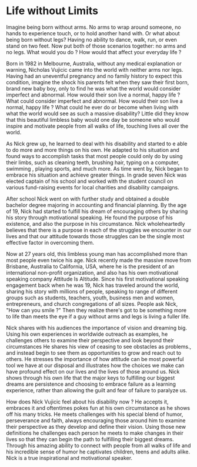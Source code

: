 # Life without Limits

Imagine being born without arms. No arms to wrap around someone, no hands to experience touch, or to hold another hand with. Or what about being born without legs? Having no ability to dance, walk, run, or even stand on two feet. Now put both of those scenarios together: no arms and no legs. What would you do ? How would that affect your everyday life ?

Born in 1982 in Melbourne, Australia, without any medical explanation or warning, Nicholas Vujicic came into the world with neither arms nor legs.  Having had an uneventful pregnancy and no family history to expect this condition, imagine the shock his parents felt when they saw their first born, brand new baby boy, only to find he was what the world would consider imperfect and abnormal. How would their son live a normal, happy life ?What could consider imperfect and abnormal. How would their son live a normal, happy life ? What could he ever do or become when living with what the world would see as such a massive disability? Little did they know that this beautiful limbless baby would one day be someone who would inspire and motivate people from all walks of life, touching lives all over the world.

As Nick grew up, he learned to deal with his disability and started to e able to do more and more things on his own. He adapted to his situation and found ways to accomplish tasks that most people could only do by using their limbs, such as cleaning teeth, brushing hair, typing on a computer, swimming , playing sports, and much more. As time went by, Nick began to embrace his situation and achieve greater things. In grade seven Nick was elected captain of his school and worked with the student council on various fund-raising events for local charities and disability campaigns. 

After school Nick went on with further study and obtained a double bachelor degree majoring in accounting and financial planning. By the age of 19, Nick had started to fulfill his dream of encouraging others by sharing his story through motivational speaking. He found the purpose of his existence, and also the purpose in his circumstance. Nick wholeheartedly believes that there is a purpose in each of the struggles we encounter in our lives and that our attitude towards those struggles can be the single most effective factor in overcoming them.

Now at 27 years old, this limbless young man has accomplished more than most people even twice his age. Nick recently made the massive move from Brisbane, Australia to California, USA, where he is the president of an international non-profit organization, and also has his own motivational speaking company Attitude Is Altitude. Since his first motivational speaking engagement back when he was 19, Nick has traveled around the world, sharing his story with millions of people, speaking to range of different groups such as students, teachers, youth, business men and women, entrepreneurs, and church congregations of all sizes. People ask Nick, "How can you smile ?" Then they realize there's got to be something more to life than meets the eye if a guy without arms and legs is living a fuller life.

Nick shares with his audiences the importance of vision and dreaming big. Using his own experiences in worldwide outreach as examples, he challenges others to examine their perspective and look beyond their circumstances He shares his view of ceasing to see obstacles as problems., and instead begin to see them as opportunities to grow and reach out to others. He stresses the importance of how attitude can be most powerful tool we have at our disposal and illustrates how the choices we make can have profound effect on our lives and the lives of those around us. Nick shows through his own life that the major keys to fulfilling our biggest dreams are persistence and choosing to embrace failure as a learning experience, rather than allowing the guilt and fear of failure to paralyze us.

How does Nick Vujicic feel about his disability now ? He accepts it, embraces it and oftentimes pokes fun at his own circumstance as he shows off his many tricks. He meets challenges with his special blend of humor, perseverance and faith, always encouraging those around him to examine their perspective as they develop and define their vision. Using those new definitions he challenges each person he meets to make changes in their lives so that they can begin the path to fulfilling their biggest dreams. Through his amazing ability to connect with people from all walks of life and his incredible sense of humor he captivates children, teens and adults alike. Nick is a true inspirational and motivational speaker.

